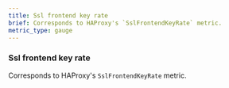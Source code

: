 ```yaml
---
title: Ssl frontend key rate
brief: Corresponds to HAProxy's `SslFrontendKeyRate` metric. 
metric_type: gauge
---
```

### Ssl frontend key rate

Corresponds to HAProxy's `SslFrontendKeyRate` metric. 